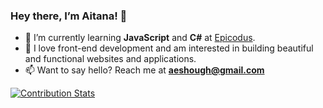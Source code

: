### Hey there, I’m Aitana! 👋
* 🌱 I’m currently learning **JavaScript** and **C#** at [Epicodus](https://www.epicodus.com/).
* 💞 I love front-end development and am interested in building beautiful and functional websites and applications.
* 📫 Want to say hello? Reach me at **aeshough@gmail.com**

[![Contribution Stats](https://github-contribution-stats.vercel.app/api/?username=aitanas)](https://github.com/aitanas/github-contribution-stats/)
